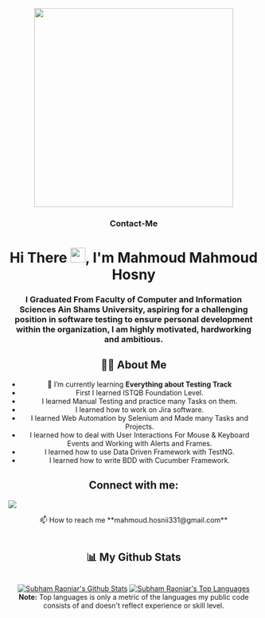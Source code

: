 <div align="center">
  <img src="https://i.imgur.com/8MupZHY.gif" width="400px" />
  <br>

### Contact-Me
<h1 align="center">Hi There <img src="https://raw.githubusercontent.com/MartinHeinz/MartinHeinz/master/wave.gif" width="30px">, I'm Mahmoud Mahmoud Hosny</h1>
<h3 align="center">I Graduated From Faculty of Computer and Information Sciences Ain Shams University, 
  aspiring for a challenging position in software testing to ensure personal development
  within the organization, I am highly motivated, hardworking and ambitious.</h3>

## 🙋‍♂️ About Me

  - 🌱 I’m currently learning **Everything about Testing Track**
  - First I learned ISTQB Foundation Level.
  - I learned Manual Testing and practice many Tasks on them.
  - I learned how to work on Jira software.
  - I learned Web Automation by Selenium and Made many Tasks and Projects.
  - I learned how to deal with User Interactions For Mouse & Keyboard Events and Working with Alerts and Frames.
  - I learned how to use Data Driven Framework with TestNG.
  - I learned how to write BDD with Cucumber Framework.
    
## Connect with me:
<p align="left">
<a href = "https://www.linkedin.com/in/mahmoud-mahmoud-hosny-26376b204/"><img src="https://img.icons8.com/fluent/48/000000/linkedin.png"/></a>
</p>
 📫 How to reach me **mahmoud.hosnii331@gmail.com**
  

<br/>
<br/>

## 📊 My Github Stats

  <br/>
    <a href="https://github.com/mahmoudhosny33/github-readme-stats"><img alt="Subham Raoniar's Github Stats" src="https://github-readme-stats.vercel.app/api?username=mahmoudhosny33&show_icons=true&count_private=true&theme=react&hide_border=true&bg_color=0D1117" /></a>
  <a href="https://github.com/mahmoudhosny33/github-readme-stats"><img alt="Subham Raoniar's Top Languages" src="https://github-readme-stats.vercel.app/api/top-langs/?username=mahmoudhosny33&langs_count=8&count_private=true&layout=compact&theme=react&hide_border=true&bg_color=0D1117" /></a>
  <br/>
  <b>Note:</b> Top languages is only a metric of the languages my public code consists of and doesn't reflect experience or skill level.
  
<br/>
<br/>


